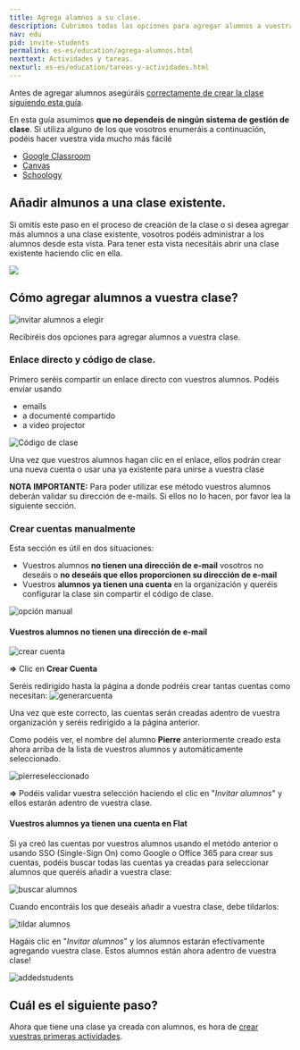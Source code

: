 ```yaml
---
title: Agrega alamnos a su clase.
description: Cubrimos todas las opciones para agregar alumnos a vuestra sala de clase, código, enlace directo y "sincronización con las tres".
nav: edu
pid: invite-students
permalink: es-es/education/agrega-alumnos.html
nexttext: Actividades y tareas.
nexturl: es-es/education/tareas-y-actividades.html
---
```


Antes de agregar alumnos asegúráis [correctamente de crear la clase siguiendo esta guía](/help/es-es/education/crear-una-nueva-clase.html).

En esta guía asumimos **que no dependeis de ningún sistema de gestión de clase**. Si utiliza alguno de los que vosotros enumeráis a continuación, podéis hacer vuestra vida mucho más fácilé
* [Google Classroom](/help/en/education/google-classroom/)
* [Canvas](/help/en/education/canvas-lms/)
* [Schoology](https://blog.flat.io/flat-schoology/)

## Añadir almunos a una clase existente.

Si omitís este paso en el proceso de creación de la clase o si desea agregar más alumnos a una clase existente, vosotros podéis administrar a los alumnos desde esta vista. Para tener esta vista necesitáis abrir una clase existente haciendo clic en ella.


![](/help/assets/img/invitestudents/existing-class.png)

## Cómo agregar alumnos a vuestra clase?

![invitar alumnos a elegir](/help/assets/img/invitestudents/invitestudents.png)

Recibiréis dos opciones para agregar alumnos a vuestra clase.

### Enlace directo y código de clase.

Primero seréis compartir un enlace directo con vuestros alumnos. Podéis enviar usando
* emails
* a documenté compartido
* a video projector

![Código de clase](/help/assets/img/invitestudents/classcode.png)

Una vez que vuestros alumnos hagan clic en el enlace, ellos podrán crear una nueva cuenta o usar una ya existente para unirse a vuestra clase

**NOTA IMPORTANTE:** Para poder utilizar ese método vuestros alumnos deberán validar su dirección de e-mails. Si ellos no lo hacen, por favor lea la siguiente sección.
 

### Crear cuentas manualmente

Esta sección es útil en dos situaciones:

* Vuestros alumnos **no tienen una dirección de e-mail** vosotros no deseáis o **no deseáis que ellos proporcionen su dirección de e-mail**
* Vuestros **alumnos ya tienen una cuenta** en la organización y queréis configurar la clase sin compartir el código de clase.

![opción manual](/help/assets/img/invitestudents/addstudents.png)

#### **Vuestros alumnos no tienen una dirección de e-mail**

![crear cuenta](/help/assets/img/invitestudents/addstudents-createaccount.png)

**=>** Clic en **Crear Cuenta**

Seréis redirigido hasta la página a donde podréis crear tantas cuentas como necesitan:
![generarcuenta](/help/assets/img/invitestudents/generate-account.png)

Una vez que este correcto, las cuentas serán creadas adentro de vuestra organización y seréis redirigido a la página anterior.

Como podéis ver, el nombre del alumno **Pierre** anteriormente creado esta ahora arriba de la lista de vuestros alumnos y automáticamente seleccionado.

![pierreseleccionado](/help/assets/img/invitestudents/pierreselected.png)

**=>** Podéis validar vuestra selección haciendo el clic en "*Invitar alumnos*" y ellos estarán adentro de vuestra clase.

#### **Vuestros alumnos ya tienen una cuenta en Flat**

Si ya creó las cuentas por vuestros alumnos usando el metódo anterior o usando SSO (Single-Sign On) como Google o Office 365 para crear sus cuentas, podéis buscar todas las cuentas ya creadas para seleccionar alumnos que queréis añadir a vuestra clase:

![buscar alumnos](/help/assets/img/invitestudents/search-addstudents.png)

Cuando encontráis los que deseáis añadir a vuestra clase, debe tildarlos: 

![tildar alumnos](/help/assets/img/invitestudents/tickstudents.png)

Hagáis clic en "*Invitar alumnos*" y los alumnos estarán efectivamente agregando vuestra clase. Estos alumnos están ahora adentro de vuestra clase!

![addedstudents](/help/assets/img/invitestudents/addedstudents.png)

## Cuál es el siguiente paso?

Ahora que tiene una clase ya creada con alumnos, es hora de [crear vuestras primeras actividades](/help/en/education/assignments-activities.html).
